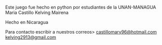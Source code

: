 Este juego fue hecho en python por estudiantes de la UNAN-MANAGUA 
Maria Castillo
Kelving Mairena 

Hecho en Nicaragua 


Para contacto escribir a  nuestros correos>
castillomary96@hotmail.com
kelving2913@gmail.com 

